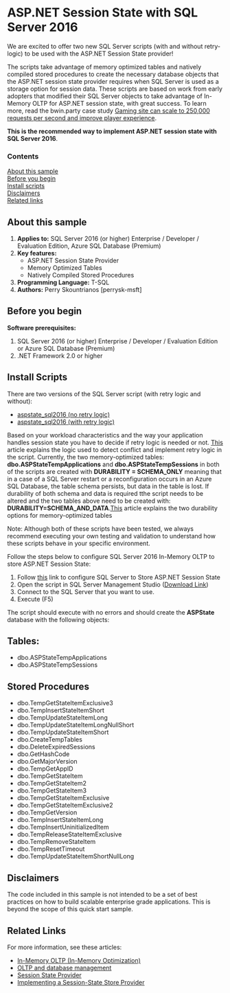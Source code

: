 # ASP.NET Session State with SQL Server 2016 
We are excited to offer two new SQL Server scripts (with and without retry-logic) to be used with the ASP.NET Session State provider! 

The scripts take advantage of memory optimized tables and natively compiled stored procedures to create the necessary database objects that the ASP.NET session state provider requires when SQL Server is used as a storage option for session data. These scripts are based on work from early adopters that modified their SQL Server objects to take advantage of In-Memory OLTP for ASP.NET session state, with great success. To learn more, read the bwin.party case study [Gaming site can scale to 250,000 requests per second and improve player experience](https://www.microsoft.com/danmark/cases/Microsoft-SQL-Server-2014/bwin.party/Gaming-Site-Can-Scale-to-250-000-Requests-Per-Second-and-Improve-Player-Experience/710000003117). 

**This is the recommended way to implement ASP.NET session state with SQL Server 2016**.


### Contents

[About this sample](#about-this-sample)<br/>
[Before you begin](#before-you-begin)<br/>
[Install scripts](#install-scripts)<br/>
[Disclaimers](#disclaimers)<br/>
[Related links](#related-links)<br/>

<a name=about-this-sample></a>

## About this sample

1. **Applies to:** SQL Server 2016 (or higher) Enterprise / Developer / Evaluation Edition, Azure SQL Database (Premium)
2. **Key features:**
	- ASP.NET Session State Provider
	- Memory Optimized Tables
	- Natively Compiled Stored Procedures
4. **Programming Language:** T-SQL
5. **Authors:** Perry Skountrianos [perrysk-msft]

<a name=before-you-begin></a>

## Before you begin

**Software prerequisites:**

1. SQL Server 2016 (or higher) Enterprise / Developer / Evaluation Edition or Azure SQL Database (Premium)
2. .NET Framework 2.0 or higher

<a name=install-scripts></a>

## Install Scripts
There are two versions of the SQL Server script (with retry logic and without):

-   [aspstate_sql2016 (no retry logic)](https://github.com/Microsoft/sql-server-samples/blob/master/samples/applications/aspnet-session-state/aspstate_sql2016_no_retry.sql)
-   [aspstate_sql2016 (with retry logic)](https://github.com/Microsoft/sql-server-samples/blob/master/samples/applications/aspnet-session-state/aspstate_sql2016_with_retry.sql)

Based on your workload characteristics and the way your application handles session state you have to decide if retry logic is needed or not. [This](https://msdn.microsoft.com/en-us/library/mt668435.aspx) article explains the logic used to detect conflict and implement retry logic in the script. Currently, the two memory-optimized tables:  **dbo.ASPStateTempApplications** and **dbo.ASPStateTempSessions** in both of the scripts are created with **DURABILITY = SCHEMA_ONLY** meaning that in a case of a SQL Server restart or a reconfiguration occurs in an Azure SQL Database, the table schema persists, but data in the table is lost. If durability of both schema and data is required tthe script needs to be altered and the two tables above need to be created with: **DURABILITY=SCHEMA\_AND\_DATA**.[This](https://msdn.microsoft.com/en-us/library/dn553122.aspx) article explains the two durability options for memory-optimized tables

Note: Although both of these scripts have been tested, we always recommend executing your own testing and validation to understand how these scripts behave in your specific environment.    

Follow the steps below to configure SQL Server 2016 In-Memory OLTP to store ASP.NET Session State:
 
1. Follow [this](https://support.microsoft.com/en-us/kb/317604) link to configure SQL Server to Store ASP.NET Session State  
2. Open the script in SQL Server Management Studio ([Download Link](https://support.microsoft.com/en-us/kb/317604))
3. Connect to the SQL Server that you want to use.  
4. Execute (F5)
 
The script should execute with no errors and should create the **ASPState** database with the following objects:

Tables:
-
- dbo.ASPStateTempApplications
- dbo.ASPStateTempSessions

Stored Procedures
-
- dbo.TempGetStateItemExclusive3
- dbo.TempInsertStateItemShort
- dbo.TempUpdateStateItemLong
- dbo.TempUpdateStateItemLongNullShort
- dbo.TempUpdateStateItemShort
- dbo.CreateTempTables
- dbo.DeleteExpiredSessions
- dbo.GetHashCode
- dbo.GetMajorVersion
- dbo.TempGetAppID
- dbo.TempGetStateItem
- dbo.TempGetStateItem2
- dbo.TempGetStateItem3
- dbo.TempGetStateItemExclusive
- dbo.TempGetStateItemExclusive2
- dbo.TempGetVersion
- dbo.TempInsertStateItemLong
- dbo.TempInsertUninitializedItem
- dbo.TempReleaseStateItemExclusive
- dbo.TempRemoveStateItem
- dbo.TempResetTimeout
- dbo.TempUpdateStateItemShortNullLong

<a name=sample-details></a>

## Disclaimers
The code included in this sample is not intended to be a set of best practices on how to build scalable enterprise grade applications. This is beyond the scope of this quick start sample.

<a name=related-links></a>

## Related Links
<!-- Links to more articles. Remember to delete "en-us" from the link path. -->

For more information, see these articles:

- [In-Memory OLTP (In-Memory Optimization)](https://msdn.microsoft.com/en-us/library/dn133186.aspx)
- [OLTP and database management](https://www.microsoft.com/en-us/server-cloud/solutions/oltp-database-management.aspx)
- [Session State Provider](https://msdn.microsoft.com/en-us/library/aa478952.aspx)
- [Implementing a Session-State Store Provider](https://msdn.microsoft.com/en-us/library/ms178587.aspx)
